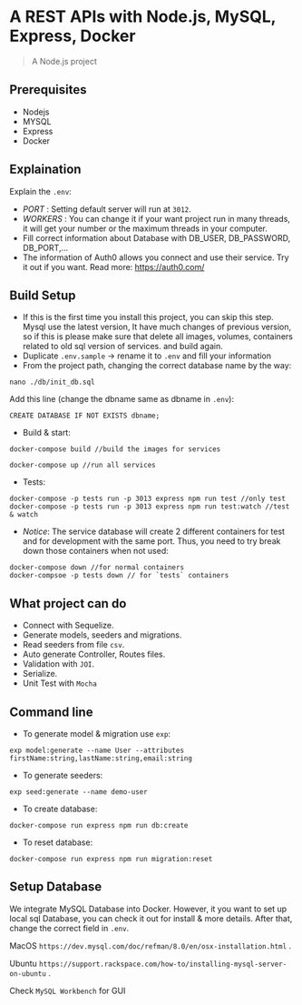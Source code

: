 # A REST APIs with Node.js, MySQL, Express, Docker

> A Node.js project

## Prerequisites
- Nodejs
- MYSQL
- Express
- Docker

## Explaination
Explain the `.env`:
- *PORT* : Setting default server will run at `3012`. 
- *WORKERS* : You can change it if your want project run in many threads, it will get your number or the maximum threads in your computer.
- Fill correct information about Database with DB_USER, DB_PASSWORD, DB_PORT,...
- The information of Auth0 allows you connect and use their service. Try it out if you want. Read more: https://auth0.com/

## Build Setup
- If this is the first time you install this project, you can skip this step. Mysql use the latest version, It have much changes of previous version, so if this is please make sure that delete all images, volumes, containers related to old sql version of services. and build again.
- Duplicate `.env.sample` -> rename it to `.env` and fill your information
- From the project path, changing the correct database name by the way:

```
nano ./db/init_db.sql
```
Add this line (change the dbname same as dbname in `.env`):
```
CREATE DATABASE IF NOT EXISTS dbname;
```

- Build & start:

```
docker-compose build //build the images for services

docker-compose up //run all services
```

- Tests:
```
docker-compose -p tests run -p 3013 express npm run test //only test 
docker-compose -p tests run -p 3013 express npm run test:watch //test & watch
```

- *Notice*: The service database will create 2 different containers for test and for development with the same port. Thus, you need to try break down those containers when not used:
```
docker-compose down //for normal containers
docker-compsoe -p tests down // for `tests` containers
```

## What project can do
- Connect with Sequelize.
- Generate models, seeders and migrations. 
- Read seeders from file `csv`.
- Auto generate Controller, Routes files.
- Validation with `JOI`.
- Serialize.
- Unit Test with `Mocha`

## Command line
- To generate model & migration use `exp`:
```
exp model:generate --name User --attributes firstName:string,lastName:string,email:string
```
- To generate seeders:
```
exp seed:generate --name demo-user
```

- To create database: 
```
docker-compose run express npm run db:create
```

- To reset database: 
```
docker-compose run express npm run migration:reset
```

## Setup Database
We integrate MySQL Database into Docker. However, it you want to set up local sql Database, you can check it out for install & more details. After that, change the correct field in `.env`.

MacOS `https://dev.mysql.com/doc/refman/8.0/en/osx-installation.html` .

Ubuntu `https://support.rackspace.com/how-to/installing-mysql-server-on-ubuntu` .

Check `MySQL Workbench` for GUI